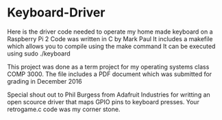 # Keyboard-Driver
Here is the driver code needed to operate
my home made keyboard on a Raspberry Pi 2
Code was written in C by Mark Paul
It includes a makefile which allows you
to compile using the make command
It can be executed using sudo ./keyboard

This project was done as a term project for my operating systems class COMP 3000.
The file includes a PDF document which was submitted for grading in December 2016

Special shout out to Phil Burgess from Adafruit Industries for writting an open scource
driver that maps GPIO pins to keyboard presses. Your retrogame.c code was my corner stone.

